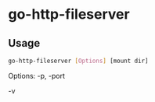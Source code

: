 # go-http-fileserver

## Usage

```sh
go-http-fileserver [Options] [mount dir]
```

Options:
-p, -port

-v
